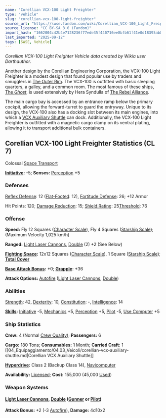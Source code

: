 ```yaml
---
name: "Corellian VCX-100 Light Freighter"
type: "vehicle"
slug: "corellian-vcx-100-light-freighter"
source_url: "https://swse.fandom.com/wiki/Corellian_VCX-100_Light_Freighter"
source_license: "CC BY-SA 3.0 (Fandom)"
import_hash: "1662004c42b4e7128236f77ede35f440716ee8bfb61f41e0d18395ab870dbcf6"
last_imported: "2025-09-12"
tags: [SWSE, Vehicle]
---
```

*Corellian VCX-100 Light Freighter Vehicle data created by Wikia user Darthauthor.*

Another design by the Corellian Engineering Corporation, the VCX-100 Light Freighter is a modest design that found popular use by traders and smugglers in [The Outer Rim](https://swse.fandom.com/wiki/The_Outer_Rim). The VCX-100 is outfitted with basic sleeping quarters, a galley, and a common room. The most famous of these ships, [The *Ghost*](https://swse.fandom.com/wiki/The_Ghost), is used extensively by Hera Syndulla of [The Rebel Alliance](https://swse.fandom.com/wiki/The_Rebel_Alliance).

The main cargo bay is accessed by an entrance ramp below the primary cockpit, allowing the forward-turret to guard the entryway. Unique to its design, the VCX-100 also has a docking slot between its main engines, into which a [VCX Auxiliary Shuttle](https://swse.fandom.com/wiki/VCX_Auxiliary_Shuttle) can dock. Additionally, the VCX-100 Light Freighter is outfitted with a magnetic cargo clamp on its ventral plating, allowing it to transport additional bulk containers.

## Corellian VCX-100 Light Freighter Statistics (CL 7)
Colossal [Space Transport](https://swse.fandom.com/wiki/Space_Transport)

**[Initiative](https://swse.fandom.com/wiki/Initiative):** -5; **Senses:** [Perception](https://swse.fandom.com/wiki/Perception) +5
### Defenses
[Reflex Defense](https://swse.fandom.com/wiki/Reflex_Defense_(Vehicles)): 12 ([Flat-Footed](https://swse.fandom.com/wiki/Flat-Footed): 12), [Fortitude Defense](https://swse.fandom.com/wiki/Fortitude_Defense_(Vehicles)): 26; +12 Armor

Hit Points: 120; [Damage Reduction](https://swse.fandom.com/wiki/Damage_Reduction): 15; [Shield Rating](https://swse.fandom.com/wiki/Shield_Rating): 25[Threshold](https://swse.fandom.com/wiki/Damage_Threshold): 76
### Offense
**Speed:** Fly 12 Squares ([Character Scale](https://swse.fandom.com/wiki/Character_Scale)), Fly 4 Squares ([Starship Scale](https://swse.fandom.com/wiki/Starship_Scale)); (Maximum Velocity 1,025 km/h)

**Ranged:** [Light Laser Cannons](https://swse.fandom.com/wiki/Light_Laser_Cannons), [Double](https://swse.fandom.com/wiki/Double) (2) +2 (See Below)

**[Fighting Space](https://swse.fandom.com/wiki/Fighting_Space):** 12x12 Squares ([Character Scale](https://swse.fandom.com/wiki/Character_Scale)), 1 Square ([Starship Scale](https://swse.fandom.com/wiki/Starship_Scale)); **[Total Cover](https://swse.fandom.com/wiki/Total_Cover)**

**[Base Attack Bonus](https://swse.fandom.com/wiki/Base_Attack_Bonus):** +0; **[Grapple](https://swse.fandom.com/wiki/Grapple):** +36

**Attack Options:** [Autofire](https://swse.fandom.com/wiki/Autofire_(Vehicle_Combat)) ([Light Laser Cannons](https://swse.fandom.com/wiki/Light_Laser_Cannons), [Double](https://swse.fandom.com/wiki/Double))
### Abilities
[Strength](https://swse.fandom.com/wiki/Strength): 42, [Dexterity](https://swse.fandom.com/wiki/Dexterity): 10, [Constitution](https://swse.fandom.com/wiki/Constitution): -, [Intelligence](https://swse.fandom.com/wiki/Intelligence): 14

**[Skills](https://swse.fandom.com/wiki/Skills):** [Initiative](https://swse.fandom.com/wiki/Initiative) -5, [Mechanics](https://swse.fandom.com/wiki/Mechanics) +5, [Perception](https://swse.fandom.com/wiki/Perception) +5, [Pilot](https://swse.fandom.com/wiki/Pilot) -5, [Use Computer](https://swse.fandom.com/wiki/Use_Computer) +5
### Ship Statistics
**Crew:** 4 (Normal [Crew Quality](https://swse.fandom.com/wiki/Crew_Quality)); **Passengers:** 6

**Cargo:** 180 Tons; **Consumables:** 1 Month; **Carried Craft:** 1 [[04_Equipaggiamento/04.03_Veicoli/corellian-vcx-auxiliary-shuttle.md|Corellian VCX Auxiliary Shuttle]]

**[Hyperdrive](https://swse.fandom.com/wiki/Hyperdrive):** Class 2 (Backup Class 14), [Navicomputer](https://swse.fandom.com/wiki/Navicomputer)

**Availability:**  [Licensed](https://swse.fandom.com/wiki/Licensed); **Cost:** 155,000 (45,000 [Used](https://swse.fandom.com/wiki/Used))
### Weapon Systems
#### [**Light Laser Cannons**](https://swse.fandom.com/wiki/Light_Laser_Cannons)**, [Double](https://swse.fandom.com/wiki/Double) ([Gunner](https://swse.fandom.com/wiki/Gunner) or [Pilot](https://swse.fandom.com/wiki/Pilot_(Vehicle_Combat)))**
**Attack Bonus:** +2 (-3 [Autofire](https://swse.fandom.com/wiki/Autofire_(Vehicle_Combat))), **Damage:** 4d10x2